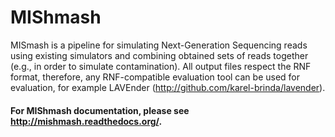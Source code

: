# MIShmash

MISmash is a pipeline for simulating Next-Generation Sequencing reads using existing
simulators and combining obtained sets of reads together (e.g., in order to simulate contamination).
All output files respect the RNF format, therefore, any RNF-compatible evaluation tool can be used
for evaluation, for example LAVEnder (http://github.com/karel-brinda/lavender).

#### For MIShmash documentation, please see http://mishmash.readthedocs.org/.
